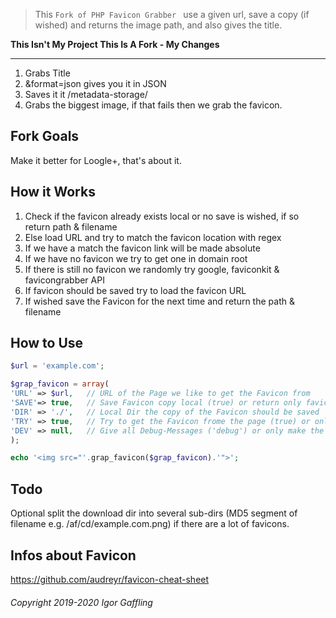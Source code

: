 

> This `Fork of PHP Favicon Grabber ` use a given url, save a copy (if wished) and returns the image path, and also gives the title.

**This Isn't My Project This Is A Fork - My Changes**

------------

1. Grabs Title
2. &format=json gives you it in JSON 
3. Saves it it /metadata-storage/
4. Grabs the biggest image, if that fails then we grab the favicon.

Fork Goals
------------

Make it better for Loogle+, that's about it.

How it Works
------------

1. Check if the favicon already exists local or no save is wished, if so return path & filename
2. Else load URL and try to match the favicon location with regex
3. If we have a match the favicon link will be made absolute
4. If we have no favicon we try to get one in domain root
5. If there is still no favicon we randomly try google, faviconkit & favicongrabber API
6. If favicon should be saved try to load the favicon URL
7. If wished save the Favicon for the next time and return the path & filename

How to Use
----------

```PHP
$url = 'example.com';

$grap_favicon = array(
'URL' => $url,   // URL of the Page we like to get the Favicon from
'SAVE'=> true,   // Save Favicon copy local (true) or return only favicon url (false)
'DIR' => './',   // Local Dir the copy of the Favicon should be saved
'TRY' => true,   // Try to get the Favicon frome the page (true) or only use the APIs (false)
'DEV' => null,   // Give all Debug-Messages ('debug') or only make the work (null)
);

echo '<img src="'.grap_favicon($grap_favicon).'">';
```

Todo
----
Optional split the download dir into several sub-dirs (MD5 segment of filename e.g. /af/cd/example.com.png) if there are a lot of favicons.

Infos about Favicon
-------------------
https://github.com/audreyr/favicon-cheat-sheet

###### Copyright 2019-2020 Igor Gaffling
